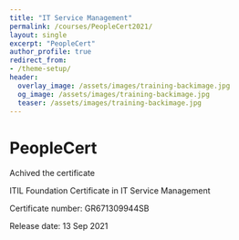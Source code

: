 ```yaml
---
title: "IT Service Management"
permalink: /courses/PeopleCert2021/
layout: single
excerpt: "PeopleCert"
author_profile: true
redirect_from:
- /theme-setup/
header:
  overlay_image: /assets/images/training-backimage.jpg
  og_image: /assets/images/training-backimage.jpg
  teaser: /assets/images/training-backimage.jpg
---
```

# PeopleCert

Achived the certificate

ITIL Foundation Certificate in IT Service Management

Certificate number: GR671309944SB

Release date:  13 Sep 2021



